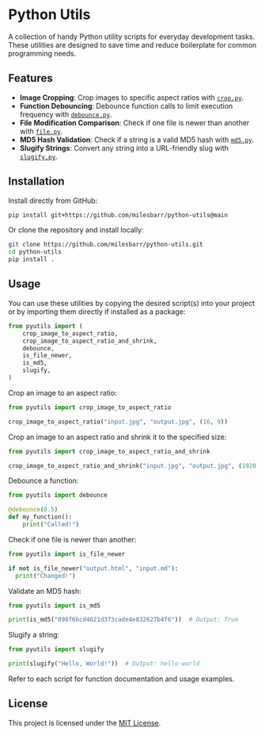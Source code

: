 # Python Utils

A collection of handy Python utility scripts for everyday development tasks.
These utilities are designed to save time and reduce boilerplate for common
programming needs.

## Features

- **Image Cropping**: Crop images to specific aspect ratios with
  [`crop.py`](crop.py).
- **Function Debouncing**: Debounce function calls to limit execution frequency
  with [`debounce.py`](debounce.py).
- **File Modification Comparison**: Check if one file is newer than another with
  [`file.py`](file.py).
- **MD5 Hash Validation**: Check if a string is a valid MD5 hash with
  [`md5.py`](md5.py).
- **Slugify Strings**: Convert any string into a URL-friendly slug with
  [`slugify.py`](slugify.py).

## Installation

Install directly from GitHub:

```bash
pip install git+https://github.com/milesbarr/python-utils@main
```

Or clone the repository and install locally:

```bash
git clone https://github.com/milesbarr/python-utils.git
cd python-utils
pip install .
```

## Usage

You can use these utilities by copying the desired script(s) into your project
or by importing them directly if installed as a package:

```python
from pyutils import (
    crop_image_to_aspect_ratio,
    crop_image_to_aspect_ratio_and_shrink,
    debounce,
    is_file_newer,
    is_md5,
    slugify,
)
```

Crop an image to an aspect ratio:

```python
from pyutils import crop_image_to_aspect_ratio

crop_image_to_aspect_ratio("input.jpg", "output.jpg", (16, 9))
```

Crop an image to an aspect ratio and shrink it to the specified size:

```python
from pyutils import crop_image_to_aspect_ratio_and_shrink

crop_image_to_aspect_ratio_and_shrink("input.jpg", "output.jpg", (1920, 1080))
```

Debounce a function:

```python
from pyutils import debounce

@debounce(0.5)
def my_function():
    print("Called!")
```

Check if one file is newer than another:

```python
from pyutils import is_file_newer

if not is_file_newer("output.html", "input.md"):
  print("Changed!")
```

Validate an MD5 hash:

```python
from pyutils import is_md5

print(is_md5("098f6bcd4621d373cade4e832627b4f6"))  # Output: True
```

Slugify a string:

```python
from pyutils import slugify

print(slugify("Hello, World!"))  # Output: hello-world
```

Refer to each script for function documentation and usage examples.

## License

This project is licensed under the [MIT License](LICENSE).
